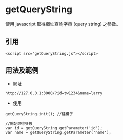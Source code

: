 # getQueryString
使用 javascript 取得網址查詢字串 (query string) 之參數。

## 引用

```
<script src="getQueryString.js"></script>
```

## 用法及範例

* 網址

```
http://127.0.0.1:3000/?id=tw1234&name=larry
```

* 使用

```
getQueryString.init(); //建構子

//開始取得參數
var id = getQueryString.getParameter('id');
var name = getQueryString.getParameter('name');   
```
